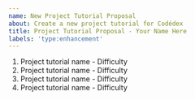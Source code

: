 ```yaml
---
name: New Project Tutorial Proposal
about: Create a new project tutorial for Codédex
title: Project Tutorial Proposal - Your Name Here
labels: 'type:enhancement'
---
```


<!-- Thank you for your interest in creating a project tutorial for Codédex! 
Please put a list of at least 3-4 project tutorial ideas below so the team can get back to you! -->
<!-- For each project tutorial, add the difficulty as well (Beginner, Intermediate, or Advanced), see CONTRIBUTING.md for details -->

1. Project tutorial name - Difficulty
2. Project tutorial name - Difficulty
3. Project tutorial name - Difficulty
4. Project tutorial name - Difficulty
